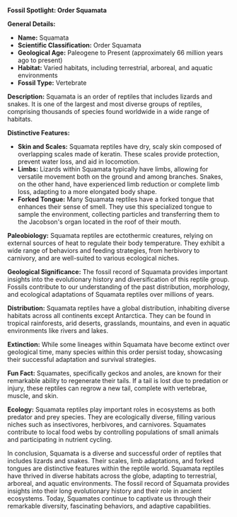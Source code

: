 **Fossil Spotlight: Order Squamata**

**General Details:**
- **Name:** Squamata
- **Scientific Classification:** Order Squamata
- **Geological Age:** Paleogene to Present (approximately 66 million years ago to present)
- **Habitat:** Varied habitats, including terrestrial, arboreal, and aquatic environments
- **Fossil Type:** Vertebrate

**Description:**
Squamata is an order of reptiles that includes lizards and snakes. It is one of the largest and most diverse groups of reptiles, comprising thousands of species found worldwide in a wide range of habitats.

**Distinctive Features:**
- **Skin and Scales:** Squamata reptiles have dry, scaly skin composed of overlapping scales made of keratin. These scales provide protection, prevent water loss, and aid in locomotion.
- **Limbs:** Lizards within Squamata typically have limbs, allowing for versatile movement both on the ground and among branches. Snakes, on the other hand, have experienced limb reduction or complete limb loss, adapting to a more elongated body shape.
- **Forked Tongue:** Many Squamata reptiles have a forked tongue that enhances their sense of smell. They use this specialized tongue to sample the environment, collecting particles and transferring them to the Jacobson's organ located in the roof of their mouth.

**Paleobiology:**
Squamata reptiles are ectothermic creatures, relying on external sources of heat to regulate their body temperature. They exhibit a wide range of behaviors and feeding strategies, from herbivory to carnivory, and are well-suited to various ecological niches.

**Geological Significance:**
The fossil record of Squamata provides important insights into the evolutionary history and diversification of this reptile group. Fossils contribute to our understanding of the past distribution, morphology, and ecological adaptations of Squamata reptiles over millions of years.

**Distribution:**
Squamata reptiles have a global distribution, inhabiting diverse habitats across all continents except Antarctica. They can be found in tropical rainforests, arid deserts, grasslands, mountains, and even in aquatic environments like rivers and lakes.

**Extinction:**
While some lineages within Squamata have become extinct over geological time, many species within this order persist today, showcasing their successful adaptation and survival strategies.

**Fun Fact:**
Squamates, specifically geckos and anoles, are known for their remarkable ability to regenerate their tails. If a tail is lost due to predation or injury, these reptiles can regrow a new tail, complete with vertebrae, muscle, and skin.

**Ecology:**
Squamata reptiles play important roles in ecosystems as both predator and prey species. They are ecologically diverse, filling various niches such as insectivores, herbivores, and carnivores. Squamates contribute to local food webs by controlling populations of small animals and participating in nutrient cycling.

In conclusion, Squamata is a diverse and successful order of reptiles that includes lizards and snakes. Their scales, limb adaptations, and forked tongues are distinctive features within the reptile world. Squamata reptiles have thrived in diverse habitats across the globe, adapting to terrestrial, arboreal, and aquatic environments. The fossil record of Squamata provides insights into their long evolutionary history and their role in ancient ecosystems. Today, Squamates continue to captivate us through their remarkable diversity, fascinating behaviors, and adaptive capabilities.